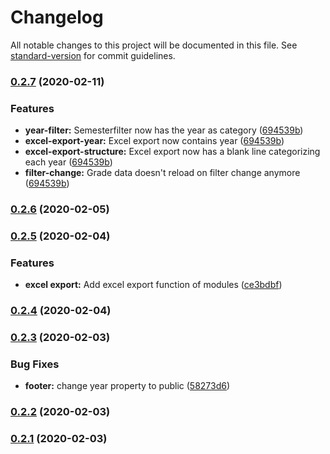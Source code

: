 # Changelog

All notable changes to this project will be documented in this file. See [standard-version](https://github.com/conventional-changelog/standard-version) for commit guidelines.

### [0.2.7](https://gitlab.tandashi.de///compare/v0.2.6...v0.2.7) (2020-02-11)


### Features

* **year-filter:** Semesterfilter now has the year as category ([694539b](https://gitlab.tandashi.de///commit/694539b2c5aec9e59be7400373817c40015b41f6))
* **excel-export-year:** Excel export now contains year ([694539b](https://gitlab.tandashi.de///commit/694539b2c5aec9e59be7400373817c40015b41f6))
* **excel-export-structure:** Excel export now has a blank line categorizing each year ([694539b](https://gitlab.tandashi.de///commit/694539b2c5aec9e59be7400373817c40015b41f6))
* **filter-change:** Grade data doesn't reload on filter change anymore ([694539b](https://gitlab.tandashi.de///commit/694539b2c5aec9e59be7400373817c40015b41f6))

### [0.2.6](https://gitlab.tandashi.de///compare/v0.2.5...v0.2.6) (2020-02-05)

### [0.2.5](https://gitlab.tandashi.de///compare/v0.2.3...v0.2.5) (2020-02-04)


### Features

* **excel export:** Add excel export function of modules ([ce3bdbf](https://gitlab.tandashi.de///commit/ce3bdbfcd4deddde6284e66aa678fecfd9678516))

### [0.2.4](https://gitlab.tandashi.de///compare/v0.2.3...v0.2.4) (2020-02-04)

### [0.2.3](https://gitlab.tandashi.de///compare/v0.2.2...v0.2.3) (2020-02-03)


### Bug Fixes

* **footer:** change year property to public ([58273d6](https://gitlab.tandashi.de///commit/58273d6ce8f6d5b512d89516c12b0b17110c212c))

### [0.2.2](https://gitlab.tandashi.de///compare/v0.2.1...v0.2.2) (2020-02-03)

### [0.2.1](https://gitlab.tandashi.de///compare/v0.0.1-a...v0.2.1) (2020-02-03)
